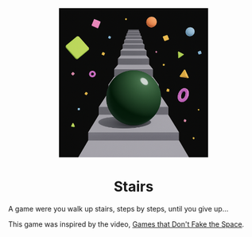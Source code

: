 <div align="center">
  <img src="./icon.png" width="300"/>
  <h1>Stairs</h1>
</div>

A game were you walk up stairs, steps by steps, until you give up...

This game was inspired by the video, [Games that Don't Fake the Space](https://www.youtube.com/watch?v=Q85l1Fenc5w).
